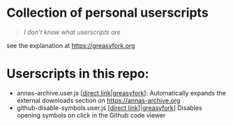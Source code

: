# Collection of personal userscripts

> _I don't know what userscripts are_

see the explanation at https://greasyfork.org

# Userscripts in this repo:

-   annas-archive.user.js [[direct
    link](https://git.ash.fail/userscripts/blob/master/annas-archive.user.js)|[greasyfork](https://greasyfork.org/en/scripts/494262-anna-s-archive-show-external-downloads)]:
    Automatically expands the external downloads section on
    https://annas-archive.org
-   github-disable-symbols.user.js [[direct
    link](https://git.ash.fail/userscripts/blob/master/github-disable-symbols.user.js)]|[greasyfork](https://greasyfork.org/en/scripts/494392-github-disable-symbols)]
    Disables opening symbols on click in the Github code viewer
